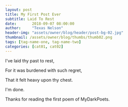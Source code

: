 ```yaml
---
layout: post
title: My First Post Ever
subtitle: Laid To Rest
date:       2018-09-07 08:00:00
author:     "Texas Nelson"
header-img: "assets/owner/blog/header/post-bg-02.jpg"
thumbnail: /assets/owner/blog/thumbs/thumb02.png
tags: [tag-name-one, tag-name-two]
categories: [cat01, cat02]
---
```


I've laid thy past to rest, 

For it was burdened with such regret, 

That it felt heavy upon thy chest.


I'm done.

Thanks for reading the first poem of MyDarkPoets.
